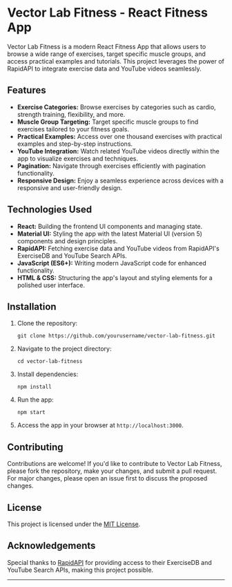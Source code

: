 # Vector Lab Fitness - React Fitness App

Vector Lab Fitness is a modern React Fitness App that allows users to browse a wide range of exercises, target specific muscle groups, and access practical examples and tutorials. This project leverages the power of RapidAPI to integrate exercise data and YouTube videos seamlessly.

## Features

- **Exercise Categories:** Browse exercises by categories such as cardio, strength training, flexibility, and more.
- **Muscle Group Targeting:** Target specific muscle groups to find exercises tailored to your fitness goals.
- **Practical Examples:** Access over one thousand exercises with practical examples and step-by-step instructions.
- **YouTube Integration:** Watch related YouTube videos directly within the app to visualize exercises and techniques.
- **Pagination:** Navigate through exercises efficiently with pagination functionality.
- **Responsive Design:** Enjoy a seamless experience across devices with a responsive and user-friendly design.

## Technologies Used

- **React:** Building the frontend UI components and managing state.
- **Material UI:** Styling the app with the latest Material UI (version 5) components and design principles.
- **RapidAPI:** Fetching exercise data and YouTube videos from RapidAPI's ExerciseDB and YouTube Search APIs.
- **JavaScript (ES6+):** Writing modern JavaScript code for enhanced functionality.
- **HTML & CSS:** Structuring the app's layout and styling elements for a polished user interface.

## Installation

1. Clone the repository:
   ```
   git clone https://github.com/yourusername/vector-lab-fitness.git
   ```

2. Navigate to the project directory:
   ```
   cd vector-lab-fitness
   ```

3. Install dependencies:
   ```
   npm install
   ```

4. Run the app:
   ```
   npm start
   ```

5. Access the app in your browser at `http://localhost:3000`.

## Contributing

Contributions are welcome! If you'd like to contribute to Vector Lab Fitness, please fork the repository, make your changes, and submit a pull request. For major changes, please open an issue first to discuss the proposed changes.

## License

This project is licensed under the [MIT License](LICENSE).

## Acknowledgements

Special thanks to [RapidAPI](https://rapidapi.com/) for providing access to their ExerciseDB and YouTube Search APIs, making this project possible.

---
